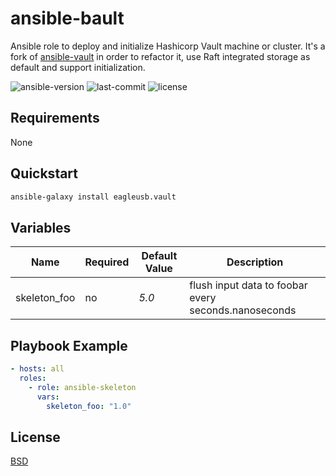 # ansible-bault

Ansible role to deploy and initialize Hashicorp Vault machine or cluster.
It's a fork of [ansible-vault](https://github.com/ansible-community/ansible-vault) in order to refactor it, use Raft integrated storage as default
and support initialization.

![ansible-version](https://img.shields.io/badge/ansible-v2.9+-green.svg)
![last-commit](https://img.shields.io/github/last-commit/eagleusb/ansible-vault)
![license](https://img.shields.io/github/license/eagleusb/ansible-vault)

## Requirements

None

## Quickstart

```sh
ansible-galaxy install eagleusb.vault
```

## Variables

| Name         | Required | Default Value | Description                                          |
|--------------|----------|---------------|------------------------------------------------------|
| skeleton_foo | no       | *5.0*         | flush input data to foobar every seconds.nanoseconds |

## Playbook Example

```yml
- hosts: all
  roles:
    - role: ansible-skeleton
      vars:
        skeleton_foo: "1.0"
```

## License

[BSD](./LICENSE.txt)
